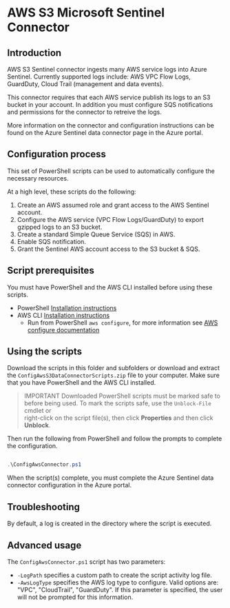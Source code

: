 # AWS S3 Microsoft Sentinel Connector

## Introduction

AWS S3 Sentinel connector ingests many AWS service logs into Azure Sentinel. Currently supported logs include: AWS VPC Flow Logs, GuardDuty, Cloud Trail (management and data events). 

This connector requires that each AWS service publish its logs to an S3 bucket in your account. In addition you must configure SQS notifications and permissions for the connector to retreive the logs.

More information on the connector and configuration instructions can be found on the Azure Sentinel data connector page in the Azure portal.

## Configuration process

This set of PowerShell scripts can be used to automatically configure the necessary resources.

At a high level, these scripts do the following:

1. Create an AWS assumed role and grant access to the AWS Sentinel account.
2. Configure the AWS service (VPC Flow Logs/GuardDuty) to export gzipped logs to an S3 bucket.
3. Create a standard Simple Queue Service (SQS) in AWS.
4. Enable SQS notification.
5. Grant the Sentinel AWS account access to the S3 bucket & SQS.

## Script prerequisites

You must have PowerShell and the AWS CLI installed before using these scripts.

- PowerShell [Installation instructions](https://docs.microsoft.com/powershell/scripting/install/installing-powershell?view=powershell-7.1)
- AWS CLI [Installation instructions](https://docs.aws.amazon.com/cli/latest/userguide/install-cliv2.html)
  - Run from PowerShell `aws configure`, for more information see [AWS configure documentation](https://docs.aws.amazon.com/cli/latest/userguide/cli-configure-quickstart.html)

## Using the scripts

Download the scripts in this folder and subfolders or download and extract the `ConfigAwsS3DataConnectorScripts.zip` file to your computer. 
Make sure that you have PowerShell and the AWS CLI installed.

> IMPORTANT 
> Downloaded PowerShell scripts must be marked safe to before being used. 
> To mark the scripts safe, use the `Unblock-File` cmdlet or  
> right-click on the script file(s), then click **Properties** and then click **Unblock**.

Then run the following from PowerShell and follow the prompts to complete the configuration.

```powershell

.\ConfigAwsConnector.ps1

```

When the script(s) complete, you must complete the Azure Sentinel data connector configuration in the Azure portal.

## Troubleshooting

By default, a log is created in the directory where the script is executed.

## Advanced usage

The `ConfigAwsConnector.ps1` script has two parameters:
- `-LogPath` specifies a custom path to create the script activity log file.
- `-AwsLogType` specifies the AWS log type to configure. Valid options are: "VPC", "CloudTrail", "GuardDuty". If this parameter is specified, the user will not be prompted for this information.

